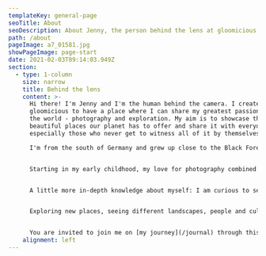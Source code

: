 ```yaml
---
templateKey: general-page
seoTitle: About
seoDescription: About Jenny, the person behind the lens at gloomicious
path: /about
pageImage: a7_01581.jpg
showPageImage: page-start
date: 2021-02-03T09:14:03.949Z
section:
  - type: 1-column
    size: narrow
    title: Behind the lens
    content: >-
      Hi there! I'm Jenny and I'm the human behind the camera. I created
      gloomicious to have a place where I can share my greatest passions with
      the world - photography and exploration. My aim is to showcase the
      beautiful places our planet has to offer and share it with everyone,
      especially those who never get to witness all of it by themselves.

      I'm from the south of Germany and grew up close to the Black Forest area. At the time writing I am 23 years old and studying media design and engineering with focus on web development. When I'm not taking or editing photos, I like to design and code websites (I also built this one) or play video games. For the future I want to visit as many places as I can and move to another country one day.


      Starting in my early childhood, my love for photography combined with never ending curiosity has evolved to a dear passion of mine that brings me endless joy and happiness. While I spend most time on the ground with my camera in hand, I love sending my drone up to get a view from an aerial perspective which oftentimes reveals completely new, fascinating vistas of ordinary places.


      A little more in-depth knowledge about myself: I am curious to see all the places and things the universe has to offer and always searching for ways to improve myself, my life and those of others. The strong urge to make a difference in the world and help both people and surroundings is in my nature and I'm a highly emphatic person. One of my greatest passions is capturing moments, places and emotions, as well as expressing myself through written words and stories (though I mostly keep them inside my personal journal). I'm eager to look at things from different perspectives, open-minded and curious about many things. Values that I deeply care about are simplicity, growth and freedom - I aim at being independent and not a burden to others, but help them be happy. Visually pleasing, clean and functional design is what I like and aim at with my own creations. While I spend a lot of my time inside, I love being outside and feeling the sun and wind on my skin. Wherever I go I take my camera with me and it's likely you'll never see me without a side braid (somehow that has become my go-to hairstyle over the years). 


      Exploring new places, seeing different landscapes, people and cultures is what makes me feel at my happiest, and that feeling is what I'd like to share. I want to show you that no matter where you live or go the earth is far from boring, that everywhere something amazing is to be discovered and there are infinite possibilities.


      You are invited to join me on [my journey](/journal) through this world and life to explore as much of it as I can. Because if it's one thing I learned throughout the years it is that it's not about the destination, but the journey - and life is the biggest one of them.
    alignment: left
---
```

